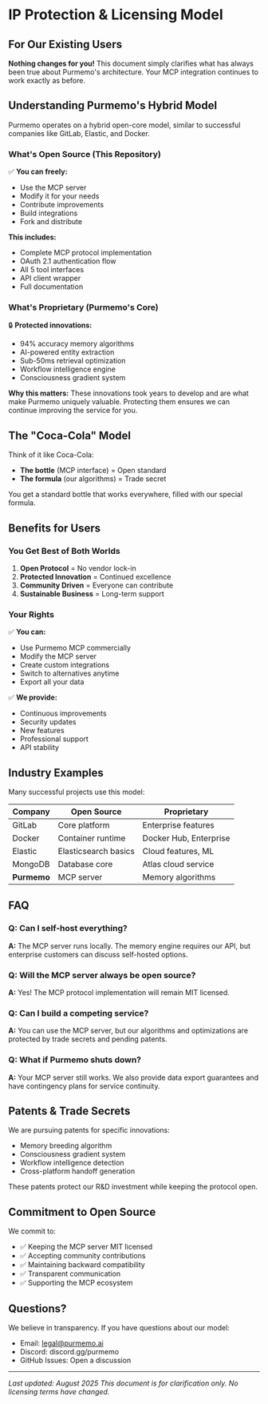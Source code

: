 # IP Protection & Licensing Model

## For Our Existing Users

**Nothing changes for you!** This document simply clarifies what has always been true about Purmemo's architecture. Your MCP integration continues to work exactly as before.

## Understanding Purmemo's Hybrid Model

Purmemo operates on a hybrid open-core model, similar to successful companies like GitLab, Elastic, and Docker.

### What's Open Source (This Repository)

✅ **You can freely:**
- Use the MCP server
- Modify it for your needs
- Contribute improvements
- Build integrations
- Fork and distribute

**This includes:**
- Complete MCP protocol implementation
- OAuth 2.1 authentication flow
- All 5 tool interfaces
- API client wrapper
- Full documentation

### What's Proprietary (Purmemo's Core)

🔒 **Protected innovations:**
- 94% accuracy memory algorithms
- AI-powered entity extraction
- Sub-50ms retrieval optimization
- Workflow intelligence engine
- Consciousness gradient system

**Why this matters:** These innovations took years to develop and are what make Purmemo uniquely valuable. Protecting them ensures we can continue improving the service for you.

## The "Coca-Cola" Model

Think of it like Coca-Cola:
- **The bottle** (MCP interface) = Open standard
- **The formula** (our algorithms) = Trade secret

You get a standard bottle that works everywhere, filled with our special formula.

## Benefits for Users

### You Get Best of Both Worlds

1. **Open Protocol** = No vendor lock-in
2. **Protected Innovation** = Continued excellence
3. **Community Driven** = Everyone can contribute
4. **Sustainable Business** = Long-term support

### Your Rights

✅ **You can:**
- Use Purmemo MCP commercially
- Modify the MCP server
- Create custom integrations
- Switch to alternatives anytime
- Export all your data

✅ **We provide:**
- Continuous improvements
- Security updates
- New features
- Professional support
- API stability

## Industry Examples

Many successful projects use this model:

| Company | Open Source | Proprietary |
|---------|------------|-------------|
| GitLab | Core platform | Enterprise features |
| Docker | Container runtime | Docker Hub, Enterprise |
| Elastic | Elasticsearch basics | Cloud features, ML |
| MongoDB | Database core | Atlas cloud service |
| **Purmemo** | MCP server | Memory algorithms |

## FAQ

### Q: Can I self-host everything?
**A:** The MCP server runs locally. The memory engine requires our API, but enterprise customers can discuss self-hosted options.

### Q: Will the MCP server always be open source?
**A:** Yes! The MCP protocol implementation will remain MIT licensed.

### Q: Can I build a competing service?
**A:** You can use the MCP server, but our algorithms and optimizations are protected by trade secrets and pending patents.

### Q: What if Purmemo shuts down?
**A:** Your MCP server still works. We also provide data export guarantees and have contingency plans for service continuity.

## Patents & Trade Secrets

We are pursuing patents for specific innovations:
- Memory breeding algorithm
- Consciousness gradient system
- Workflow intelligence detection
- Cross-platform handoff generation

These patents protect our R&D investment while keeping the protocol open.

## Commitment to Open Source

We commit to:
- ✅ Keeping the MCP server MIT licensed
- ✅ Accepting community contributions
- ✅ Maintaining backward compatibility
- ✅ Transparent communication
- ✅ Supporting the MCP ecosystem

## Questions?

We believe in transparency. If you have questions about our model:
- Email: legal@purmemo.ai
- Discord: discord.gg/purmemo
- GitHub Issues: Open a discussion

---

*Last updated: August 2025*
*This document is for clarification only. No licensing terms have changed.*